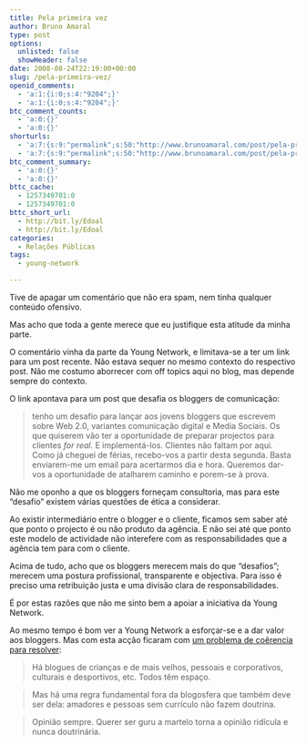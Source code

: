 ```yaml
---
title: Pela primeira vez
author: Bruno Amaral
type: post
options:
  unlisted: false
  showHeader: false
date: 2008-08-24T22:19:00+00:00
slug: /pela-primeira-vez/
openid_comments:
  - 'a:1:{i:0;s:4:"9204";}'
  - 'a:1:{i:0;s:4:"9204";}'
btc_comment_counts:
  - 'a:0:{}'
  - 'a:0:{}'
shorturls:
  - 'a:7:{s:9:"permalink";s:50:"http://www.brunoamaral.com/post/pela-primeira-vez/";s:7:"tinyurl";s:25:"http://tinyurl.com/comys7";s:4:"isgd";s:17:"http://is.gd/pJTa";s:5:"bitly";s:19:"http://bit.ly/8d37a";s:5:"snipr";s:22:"http://snipr.com/evv9g";s:5:"snurl";s:22:"http://snurl.com/evv9g";s:7:"snipurl";s:24:"http://snipurl.com/evv9g";}'
  - 'a:7:{s:9:"permalink";s:50:"http://www.brunoamaral.com/post/pela-primeira-vez/";s:7:"tinyurl";s:25:"http://tinyurl.com/comys7";s:4:"isgd";s:17:"http://is.gd/pJTa";s:5:"bitly";s:19:"http://bit.ly/8d37a";s:5:"snipr";s:22:"http://snipr.com/evv9g";s:5:"snurl";s:22:"http://snurl.com/evv9g";s:7:"snipurl";s:24:"http://snipurl.com/evv9g";}'
btc_comment_summary:
  - 'a:0:{}'
  - 'a:0:{}'
bttc_cache:
  - 1257349701:0
  - 1257349701:0
bttc_short_url:
  - http://bit.ly/Edoal
  - http://bit.ly/Edoal
categories:
  - Relações Públicas
tags:
  - young-network

---
```

Tive de apagar um comentário que não era spam, nem tinha qualquer conteúdo ofensivo.

Mas acho que toda a gente merece que eu justifique esta atitude da minha parte.

O comentário vinha da parte da Young Network, e limitava-se a ter um link para um post recente. Não estava sequer no mesmo contexto do respectivo post. Não me costumo aborrecer com off topics aqui no blog, mas depende sempre do contexto.

O link apontava para um post que desafia os bloggers de comunicação:

> tenho um desafio para lançar aos jovens bloggers que escrevem sobre Web 2.0, variantes comunicação digital e Media Sociais. Os que quiserem vão ter a oportunidade de preparar projectos para clientes _for real._ E implementá-los. Clientes não faltam por aqui. Como já cheguei de férias, recebo-vos a partir desta segunda. Basta enviarem-me um email para acertarmos dia e hora. Queremos dar-vos a oportunidade de atalharem caminho e porem-se à prova.

Não me oponho a que os bloggers forneçam consultoria, mas para este &#8220;desafio&#8221; existem várias questões de ética a considerar.

Ao existir intermediário entre o blogger e o cliente, ficamos sem saber até que ponto o projecto é ou não produto da agência. E não sei até que ponto este modelo de actividade não interefere com as responsabilidades que a agência tem para com o cliente.

Acima de tudo, acho que os bloggers merecem mais do que &#8220;desafios&#8221;; merecem uma postura profissional, transparente e objectiva. Para isso é preciso uma retribuição justa e uma divisão clara de responsabilidades.

É por estas razões que não me sinto bem a apoiar a iniciativa da Young Network.

Ao mesmo tempo é bom ver a Young Network a esforçar-se e a dar valor aos bloggers. Mas com esta acção ficaram com [um problema de coêrencia para resolver][1]:

> Há blogues de crianças e de mais velhos, pessoais e corporativos, culturais e desportivos, etc. Todos têm espaço.
  
> Mas há uma regra fundamental fora da blogosfera que também deve ser dela: amadores e pessoas sem currículo não fazem doutrina.
  
> Opinião sempre. Querer ser guru a martelo torna a opinião ridícula e nunca doutrinária.

 [1]: http://dofundodacomunicacao.blogspot.com/2008/07/regras-da-blogosfera.html